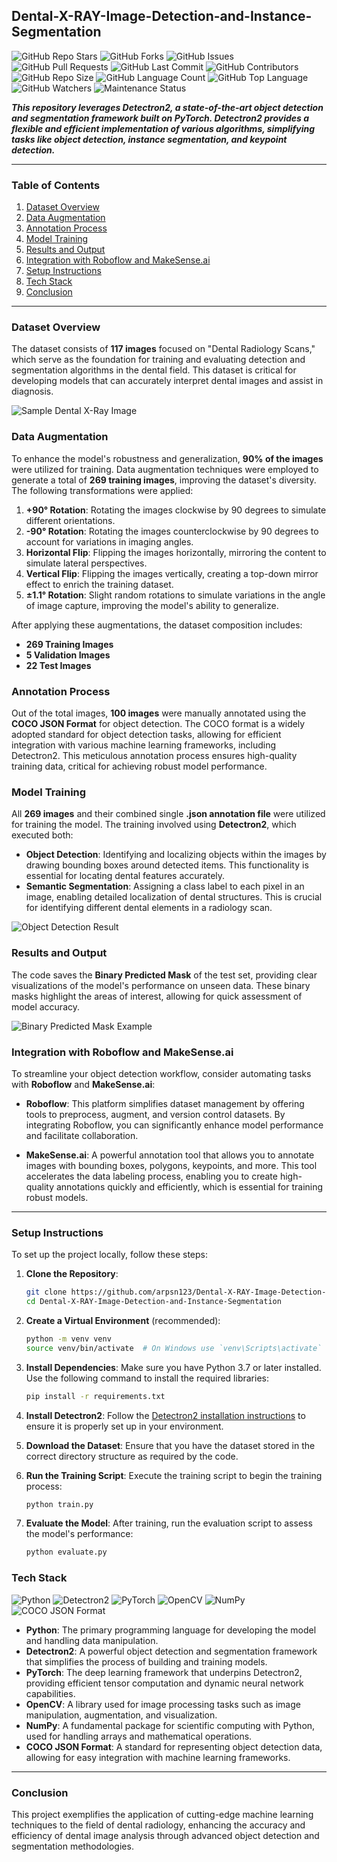 ## Dental-X-RAY-Image-Detection-and-Instance-Segmentation

![GitHub Repo Stars](https://img.shields.io/github/stars/arpsn123/Dental-X-RAY-Image-Detection-and-Instance-Segmentation?style=social)
![GitHub Forks](https://img.shields.io/github/forks/arpsn123/Dental-X-RAY-Image-Detection-and-Instance-Segmentation?style=social)
![GitHub Issues](https://img.shields.io/github/issues/arpsn123/Dental-X-RAY-Image-Detection-and-Instance-Segmentation)
![GitHub Pull Requests](https://img.shields.io/github/issues-pr/arpsn123/Dental-X-RAY-Image-Detection-and-Instance-Segmentation)
![GitHub Last Commit](https://img.shields.io/github/last-commit/arpsn123/Dental-X-RAY-Image-Detection-and-Instance-Segmentation)
![GitHub Contributors](https://img.shields.io/github/contributors/arpsn123/Dental-X-RAY-Image-Detection-and-Instance-Segmentation)
![GitHub Repo Size](https://img.shields.io/github/repo-size/arpsn123/Dental-X-RAY-Image-Detection-and-Instance-Segmentation)
![GitHub Language Count](https://img.shields.io/github/languages/count/arpsn123/Dental-X-RAY-Image-Detection-and-Instance-Segmentation)
![GitHub Top Language](https://img.shields.io/github/languages/top/arpsn123/Dental-X-RAY-Image-Detection-and-Instance-Segmentation)
![GitHub Watchers](https://img.shields.io/github/watchers/arpsn123/Dental-X-RAY-Image-Detection-and-Instance-Segmentation?style=social)
![Maintenance Status](https://img.shields.io/badge/Maintenance-%20Active-green)


_**This repository leverages Detectron2, a state-of-the-art object detection and segmentation framework built on PyTorch. Detectron2 provides a flexible and efficient implementation of various algorithms, simplifying tasks like object detection, instance segmentation, and keypoint detection.**_

---

### Table of Contents
1. [Dataset Overview](#dataset-overview)
2. [Data Augmentation](#data-augmentation)
3. [Annotation Process](#annotation-process)
4. [Model Training](#model-training)
5. [Results and Output](#results-and-output)
6. [Integration with Roboflow and MakeSense.ai](#integration-with-roboflow-and-makesenseai)
7. [Setup Instructions](#setup-instructions)
8. [Tech Stack](#tech-stack)
9. [Conclusion](#conclusion)

---

### Dataset Overview

The dataset consists of **117 images** focused on "Dental Radiology Scans," which serve as the foundation for training and evaluating detection and segmentation algorithms in the dental field. This dataset is critical for developing models that can accurately interpret dental images and assist in diagnosis.

![Sample Dental X-Ray Image](https://github.com/arpsn123/Dental-X-RAY-Image-Detection-and-Instance-Segmentation/assets/112195431/a4384ef4-4fdf-477f-a4ec-3213ac934fc4)

### Data Augmentation

To enhance the model's robustness and generalization, **90% of the images** were utilized for training. Data augmentation techniques were employed to generate a total of **269 training images**, improving the dataset's diversity. The following transformations were applied:

1. **+90° Rotation**: Rotating the images clockwise by 90 degrees to simulate different orientations.
2. **-90° Rotation**: Rotating the images counterclockwise by 90 degrees to account for variations in imaging angles.
3. **Horizontal Flip**: Flipping the images horizontally, mirroring the content to simulate lateral perspectives.
4. **Vertical Flip**: Flipping the images vertically, creating a top-down mirror effect to enrich the training dataset.
5. **±1.1° Rotation**: Slight random rotations to simulate variations in the angle of image capture, improving the model's ability to generalize.

After applying these augmentations, the dataset composition includes:
- **269 Training Images**
- **5 Validation Images**
- **22 Test Images**

### Annotation Process

Out of the total images, **100 images** were manually annotated using the **COCO JSON Format** for object detection. The COCO format is a widely adopted standard for object detection tasks, allowing for efficient integration with various machine learning frameworks, including Detectron2. This meticulous annotation process ensures high-quality training data, critical for achieving robust model performance.

### Model Training

All **269 images** and their combined single **.json annotation file** were utilized for training the model. The training involved using **Detectron2**, which executed both:

- **Object Detection**: Identifying and localizing objects within the images by drawing bounding boxes around detected items. This functionality is essential for locating dental features accurately.
- **Semantic Segmentation**: Assigning a class label to each pixel in an image, enabling detailed localization of dental structures. This is crucial for identifying different dental elements in a radiology scan.

![Object Detection Result](https://github.com/arpsn123/Dental-X-RAY-Image-Detection-and-Instance-Segmentation/assets/112195431/530660a6-0030-4a8b-b996-559fdeabb30c)

### Results and Output

The code saves the **Binary Predicted Mask** of the test set, providing clear visualizations of the model's performance on unseen data. These binary masks highlight the areas of interest, allowing for quick assessment of model accuracy.

![Binary Predicted Mask Example](https://github.com/arpsn123/Dental-X-RAY-Image-Detection-and-Instance-Segmentation/assets/112195431/41eb0904-4a18-44c9-ab05-3a7fa37f407c)

### Integration with Roboflow and MakeSense.ai

To streamline your object detection workflow, consider automating tasks with **Roboflow** and **MakeSense.ai**:

- **Roboflow**: This platform simplifies dataset management by offering tools to preprocess, augment, and version control datasets. By integrating Roboflow, you can significantly enhance model performance and facilitate collaboration.

- **MakeSense.ai**: A powerful annotation tool that allows you to annotate images with bounding boxes, polygons, keypoints, and more. This tool accelerates the data labeling process, enabling you to create high-quality annotations quickly and efficiently, which is essential for training robust models.

---

### Setup Instructions

To set up the project locally, follow these steps:

1. **Clone the Repository**:
   ```bash
   git clone https://github.com/arpsn123/Dental-X-RAY-Image-Detection-and-Instance-Segmentation.git
   cd Dental-X-RAY-Image-Detection-and-Instance-Segmentation
   ```

2. **Create a Virtual Environment** (recommended):
   ```bash
   python -m venv venv
   source venv/bin/activate  # On Windows use `venv\Scripts\activate`
   ```

3. **Install Dependencies**:
   Make sure you have Python 3.7 or later installed. Use the following command to install the required libraries:
   ```bash
   pip install -r requirements.txt
   ```

4. **Install Detectron2**:
   Follow the [Detectron2 installation instructions](https://detectron2.readthedocs.io/en/latest/tutorials/install.html) to ensure it is properly set up in your environment.

5. **Download the Dataset**:
   Ensure that you have the dataset stored in the correct directory structure as required by the code.

6. **Run the Training Script**:
   Execute the training script to begin the training process:
   ```bash
   python train.py
   ```

7. **Evaluate the Model**:
   After training, run the evaluation script to assess the model's performance:
   ```bash
   python evaluate.py
   ```

### Tech Stack
![Python](https://img.shields.io/badge/Python-3.9%2B-blue)
![Detectron2](https://img.shields.io/badge/Detectron2-v0.6.1-brightgreen)
![PyTorch](https://img.shields.io/badge/PyTorch-v1.9.0-red)
![OpenCV](https://img.shields.io/badge/OpenCV-v4.5.1-blue)
![NumPy](https://img.shields.io/badge/NumPy-v1.20.2-orange)
![COCO JSON Format](https://img.shields.io/badge/COCO%20JSON%20Format-v2.0.0-yellow)

- **Python**: The primary programming language for developing the model and handling data manipulation.
- **Detectron2**: A powerful object detection and segmentation framework that simplifies the process of building and training models.
- **PyTorch**: The deep learning framework that underpins Detectron2, providing efficient tensor computation and dynamic neural network capabilities.
- **OpenCV**: A library used for image processing tasks such as image manipulation, augmentation, and visualization.
- **NumPy**: A fundamental package for scientific computing with Python, used for handling arrays and mathematical operations.
- **COCO JSON Format**: A standard for representing object detection data, allowing for easy integration with machine learning frameworks.

---

### Conclusion

This project exemplifies the application of cutting-edge machine learning techniques to the field of dental radiology, enhancing the accuracy and efficiency of dental image analysis through advanced object detection and segmentation methodologies.
